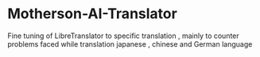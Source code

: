 # Motherson-AI-Translator
Fine tuning of LibreTranslator to specific translation , mainly to counter problems faced while translation japanese , chinese and German language
